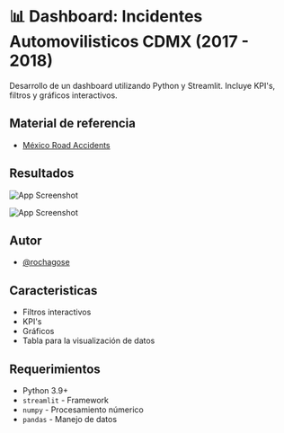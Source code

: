 
# 📊 Dashboard: Incidentes Automovilisticos CDMX (2017 - 2018)

Desarrollo de un dashboard utilizando Python y Streamlit. Incluye KPI's, filtros y gráficos interactivos.


## Material de referencia

 - [México Road Accidents](https://www.kaggle.com/datasets/laloromero/mexico-road-accidents-during-2019/data)



## Resultados

![App Screenshot](https://i.postimg.cc/0yJGXcDC/dsh.png)

![App Screenshot](https://i.postimg.cc/J4HpDbKS/dsh3.png)
## Autor

- [@rochagose](https://github.com/rochagose)


## Caracteristicas

- Filtros interactivos
- KPI's
- Gráficos
- Tabla para la visualización de datos


## Requerimientos

- Python 3.9+
- `streamlit` - Framework
- `numpy` - Procesamiento númerico
- `pandas` - Manejo de datos
